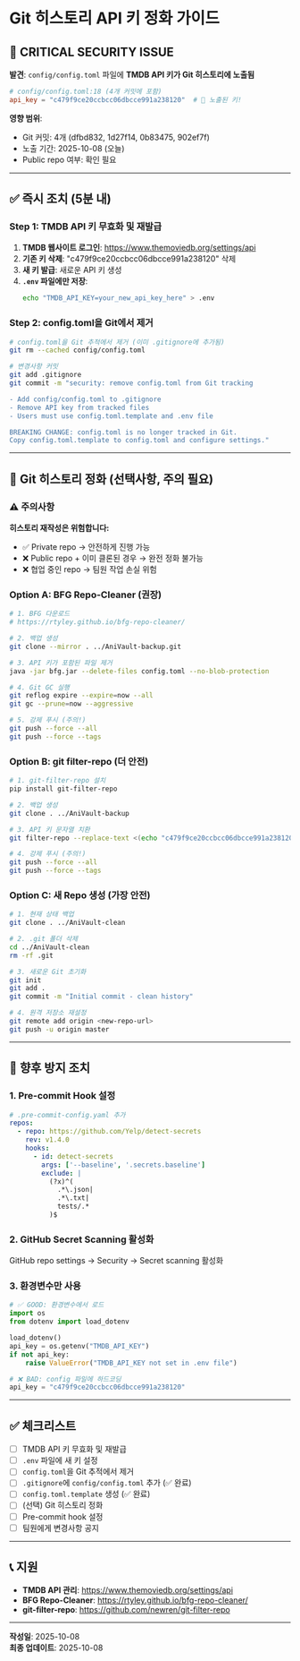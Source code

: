 # Git 히스토리 API 키 정화 가이드

## 🚨 CRITICAL SECURITY ISSUE

**발견**: `config/config.toml` 파일에 **TMDB API 키가 Git 히스토리에 노출됨**

```toml
# config/config.toml:18 (4개 커밋에 포함)
api_key = "c479f9ce20ccbcc06dbcce991a238120"  # 🔴 노출된 키!
```

**영향 범위**:
- Git 커밋: 4개 (dfbd832, 1d27f14, 0b83475, 902ef7f)
- 노출 기간: 2025-10-08 (오늘)
- Public repo 여부: 확인 필요

---

## ✅ 즉시 조치 (5분 내)

### Step 1: TMDB API 키 무효화 및 재발급

1. **TMDB 웹사이트 로그인**: https://www.themoviedb.org/settings/api
2. **기존 키 삭제**: "c479f9ce20ccbcc06dbcce991a238120" 삭제
3. **새 키 발급**: 새로운 API 키 생성
4. **`.env` 파일에만 저장**:
   ```bash
   echo "TMDB_API_KEY=your_new_api_key_here" > .env
   ```

### Step 2: config.toml을 Git에서 제거

```bash
# config.toml을 Git 추적에서 제거 (이미 .gitignore에 추가됨)
git rm --cached config/config.toml

# 변경사항 커밋
git add .gitignore
git commit -m "security: remove config.toml from Git tracking

- Add config/config.toml to .gitignore
- Remove API key from tracked files
- Users must use config.toml.template and .env file

BREAKING CHANGE: config.toml is no longer tracked in Git.
Copy config.toml.template to config.toml and configure settings."
```

---

## 🔧 Git 히스토리 정화 (선택사항, 주의 필요)

### ⚠️ 주의사항

**히스토리 재작성은 위험합니다:**
- ✅ Private repo → 안전하게 진행 가능
- ❌ Public repo + 이미 클론된 경우 → 완전 정화 불가능
- ❌ 협업 중인 repo → 팀원 작업 손실 위험

### Option A: BFG Repo-Cleaner (권장)

```bash
# 1. BFG 다운로드
# https://rtyley.github.io/bfg-repo-cleaner/

# 2. 백업 생성
git clone --mirror . ../AniVault-backup.git

# 3. API 키가 포함된 파일 제거
java -jar bfg.jar --delete-files config.toml --no-blob-protection

# 4. Git GC 실행
git reflog expire --expire=now --all
git gc --prune=now --aggressive

# 5. 강제 푸시 (주의!)
git push --force --all
git push --force --tags
```

### Option B: git filter-repo (더 안전)

```bash
# 1. git-filter-repo 설치
pip install git-filter-repo

# 2. 백업 생성
git clone . ../AniVault-backup

# 3. API 키 문자열 치환
git filter-repo --replace-text <(echo "c479f9ce20ccbcc06dbcce991a238120==>REDACTED_API_KEY")

# 4. 강제 푸시 (주의!)
git push --force --all
git push --force --tags
```

### Option C: 새 Repo 생성 (가장 안전)

```bash
# 1. 현재 상태 백업
git clone . ../AniVault-clean

# 2. .git 폴더 삭제
cd ../AniVault-clean
rm -rf .git

# 3. 새로운 Git 초기화
git init
git add .
git commit -m "Initial commit - clean history"

# 4. 원격 저장소 재설정
git remote add origin <new-repo-url>
git push -u origin master
```

---

## 🔐 향후 방지 조치

### 1. Pre-commit Hook 설정

```yaml
# .pre-commit-config.yaml 추가
repos:
  - repo: https://github.com/Yelp/detect-secrets
    rev: v1.4.0
    hooks:
      - id: detect-secrets
        args: ['--baseline', '.secrets.baseline']
        exclude: |
          (?x)^(
            .*\.json|
            .*\.txt|
            tests/.*
          )$
```

### 2. GitHub Secret Scanning 활성화

GitHub repo settings → Security → Secret scanning 활성화

### 3. 환경변수만 사용

```python
# ✅ GOOD: 환경변수에서 로드
import os
from dotenv import load_dotenv

load_dotenv()
api_key = os.getenv("TMDB_API_KEY")
if not api_key:
    raise ValueError("TMDB_API_KEY not set in .env file")
```

```python
# ❌ BAD: config 파일에 하드코딩
api_key = "c479f9ce20ccbcc06dbcce991a238120"
```

---

## ✅ 체크리스트

- [ ] TMDB API 키 무효화 및 재발급
- [ ] `.env` 파일에 새 키 설정
- [ ] `config.toml`을 Git 추적에서 제거
- [ ] `.gitignore`에 `config/config.toml` 추가 (✅ 완료)
- [ ] `config.toml.template` 생성 (✅ 완료)
- [ ] (선택) Git 히스토리 정화
- [ ] Pre-commit hook 설정
- [ ] 팀원에게 변경사항 공지

---

## 📞 지원

- **TMDB API 관리**: https://www.themoviedb.org/settings/api
- **BFG Repo-Cleaner**: https://rtyley.github.io/bfg-repo-cleaner/
- **git-filter-repo**: https://github.com/newren/git-filter-repo

---

**작성일**: 2025-10-08  
**최종 업데이트**: 2025-10-08

